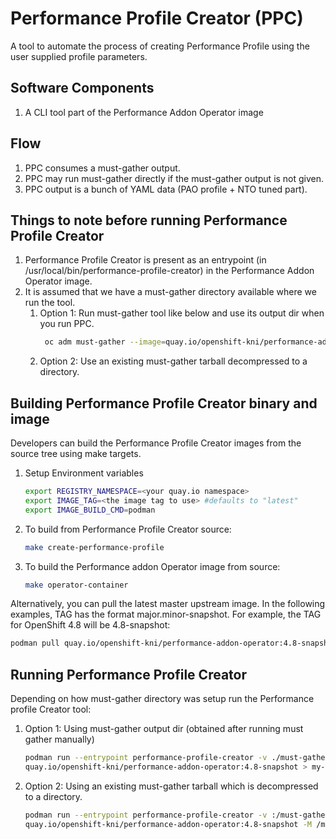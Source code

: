 # Performance Profile Creator (PPC)
A tool to automate the process of creating Performance Profile using the user supplied profile parameters.

## Software Components
1. A CLI tool part of the Performance Addon Operator image

## Flow
1. PPC consumes a must-gather output.
1. PPC may run must-gather directly if the must-gather output is not given.
1. PPC output is a bunch of YAML data (PAO profile + NTO tuned part).

## Things to note before running Performance Profile Creator
1. Performance Profile Creator is present as an entrypoint (in /usr/local/bin/performance-profile-creator) in the Performance Addon Operator image.
1. It is assumed that we have a must-gather directory available where we run the tool.
    1. Option 1: Run must-gather tool like below and use its output dir when you run PPC.
       ```bash
        oc adm must-gather --image=quay.io/openshift-kni/performance-addon-operator-must-gather:4.8-snapshot --dest-dir=<dir>
       ```
    1. Option 2: Use an existing must-gather tarball decompressed to a directory.

## Building Performance Profile Creator binary and image
Developers can build the Performance Profile Creator images from the source tree using make targets.
 1. Setup Environment variables
    ```bash
    export REGISTRY_NAMESPACE=<your quay.io namespace>
    export IMAGE_TAG=<the image tag to use> #defaults to "latest"
    export IMAGE_BUILD_CMD=podman
    ```
1. To build from Performance Profile Creator source:
   ```bash
   make create-performance-profile
   ```
1. To build the Performance addon Operator image from source:
   ```bash
   make operator-container
   ```
Alternatively, you can pull the latest master upstream image.  In the following examples, TAG has the format major.minor-snapshot. For example, the TAG for OpenShift 4.8 will be 4.8-snapshot:

```bash
podman pull quay.io/openshift-kni/performance-addon-operator:4.8-snapshot
```

## Running Performance Profile Creator
Depending on how must-gather directory was setup run the Performance profile Creator tool:

1. Option 1: Using must-gather output dir (obtained after running must gather manually)
   ```bash
   podman run --entrypoint performance-profile-creator -v ./must-gather:/must-gather:z\
   quay.io/openshift-kni/performance-addon-operator:4.8-snapshot > my-profile.yaml
   ```
1. Option 2: Using an existing must-gather tarball which is decompressed to a directory.
   ```bash
   podman run --entrypoint performance-profile-creator -v :/must-gather:z \
   quay.io/openshift-kni/performance-addon-operator:4.8-snapshot -M /must-gather  > my-profile.yaml
    ```
